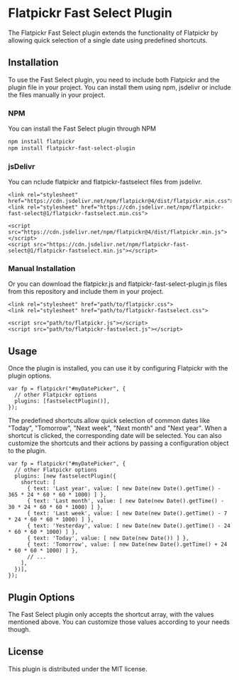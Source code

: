 # Flatpickr Fast Select Plugin

The Flatpickr Fast Select plugin extends the functionality of Flatpickr by allowing quick selection of a single date using predefined shortcuts.

## Installation

To use the Fast Select plugin, you need to include both Flatpickr and the plugin file in your project. You can install them using npm, jsdelivr or include the files manually in your project.

### NPM
You can install the Fast Select plugin through NPM

```bash
npm install flatpickr
npm install flatpickr-fast-select-plugin
```

### jsDelivr
You can nclude flatpickr and flatpickr-fastselect files from jsdelivr.

```
<link rel="stylesheet" href="https://cdn.jsdelivr.net/npm/flatpickr@4/dist/flatpickr.min.css">
<link rel="stylesheet" href="https://cdn.jsdelivr.net/npm/flatpickr-fast-select@1/flatpickr-fastselect.min.css">

<script src="https://cdn.jsdelivr.net/npm/flatpickr@4/dist/flatpickr.min.js"></script>
<script src="https://cdn.jsdelivr.net/npm/flatpickr-fast-select@1/flatpickr-fastselect.min.js"></script>
```

### Manual Installation
Or you can download the flatpickr.js and flatpickr-fast-select-plugin.js files from this repository and include them in your project.

```
<link rel="stylesheet" href="path/to/flatpickr.css">
<link rel="stylesheet" href="path/to/flatpickr-fastselect.css">

<script src="path/to/flatpickr.js"></script>
<script src="path/to/flatpickr-fastselect.js"></script>
```

## Usage
Once the plugin is installed, you can use it by configuring Flatpickr with the plugin options.

```
var fp = flatpickr("#myDatePicker", {
  // other Flatpickr options
  plugins: [fastselectPlugin()],
});
```
The predefined shortcuts allow quick selection of common dates like "Today", "Tomorrow", "Next week", "Next month" and "Next year". When a shortcut is clicked, the corresponding date will be selected.
You can also customize the shortcuts and their actions by passing a configuration object to the plugin.

```
var fp = flatpickr("#myDatePicker", {
  // other Flatpickr options
  plugins: [new fastselectPlugin({
    shortcut: [
      { text: 'Last year', value: [ new Date(new Date().getTime() - 365 * 24 * 60 * 60 * 1000) ] },
      { text: 'Last month', value: [ new Date(new Date().getTime() - 30 * 24 * 60 * 60 * 1000) ] },
      { text: 'Last week', value: [ new Date(new Date().getTime() - 7 * 24 * 60 * 60 * 1000) ] },
      { text: 'Yesterday', value: [ new Date(new Date().getTime() - 24 * 60 * 60 * 1000) ] },
      { text: 'Today', value: [ new Date(new Date()) ] },
      { text: 'Tomorrow', value: [ new Date(new Date().getTime() + 24 * 60 * 60 * 1000) ] },
      // ... 
    ],
  })],
});
```



## Plugin Options
The Fast Select plugin only accepts the shortcut array, with the values mentioned above. You can customize those values according to your needs though.

## License
This plugin is distributed under the MIT license.
